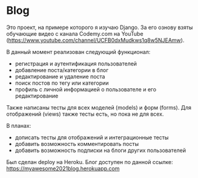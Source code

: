 # Blog

Это проект, на примере которого я изучаю Django. За его ознову взяты обучающие видео с канала Codemy.com на YouTube
(https://www.youtube.com/channel/UCFB0dxMudkws1q8w5NJEAmw).

В данный момент реализован следующий функционал:
* регистрация и аутентификация пользователей
* добавление поста/категории в блог
*  редактирование и удаление поста
* поиск постов по тегу или категории
* профиль с личной информацией о пользователе и его редактирование

Также написаны тесты для всех моделей (models) и форм (forms). Для отображений (views) также тесты есть, но пока не для всех.

В планах:
* дописать тесты для отображений и интеграционные тесты
* добавить возможность комментировать посты
* добавить возможность подписки на блоги других пользователей

Был сделан deploy на Heroku. Блог доступен по данной ссылке:
https://myawesome2021blog.herokuapp.com
